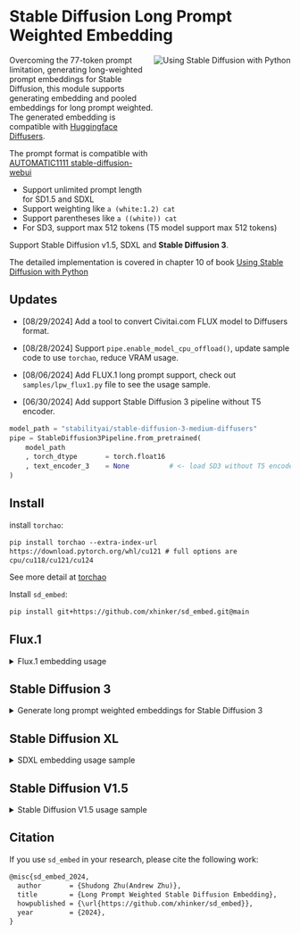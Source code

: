 # Stable Diffusion Long Prompt Weighted Embedding


<a href="https://www.amazon.com/Using-Stable-Diffusion-Python-Generation/dp/1835086373" target="_blank"><img src="https://m.media-amazon.com/images/I/81qJBJlgGEL._SL1500_.jpg" alt="Using Stable Diffusion with Python" height="256px" align="right"></a>

Overcoming the 77-token prompt limitation, generating long-weighted prompt embeddings for Stable Diffusion, this module supports generating embedding and pooled embeddings for long prompt weighted. The generated embedding is compatible with [Huggingface Diffusers](https://github.com/huggingface/diffusers). 

The prompt format is compatible with [AUTOMATIC1111 stable-diffusion-webui](https://github.com/AUTOMATIC1111/stable-diffusion-webui)

* Support unlimited prompt length for SD1.5 and SDXL
* Support weighting like `a (white:1.2) cat`
* Support parentheses like `a ((white)) cat`
* For SD3, support max 512 tokens (T5 model support max 512 tokens)

Support Stable Diffusion v1.5, SDXL and **Stable Diffusion 3**.

The detailed implementation is covered in chapter 10 of book [Using Stable Diffusion with Python](https://www.amazon.com/Using-Stable-Diffusion-Python-Generation/dp/1835086373/ref=sr_1_1?crid=2EF28F3KPIZMI&dib=eyJ2IjoiMSJ9.quUjZV6jP2UJs4Uv72YiPA.IPU_TA7myv0fiuvYuspHdYbCcFWhg7USvj1p9KI_4RM&dib_tag=se&keywords=Using+Stable+Diffusion+with+Python&qid=1717696681&sprefix=using+stable+diffusion+with+python%2Caps%2C184&sr=8-1)

## Updates

* [08/29/2024] Add a tool to convert Civitai.com FLUX model to Diffusers format.

* [08/28/2024] Support `pipe.enable_model_cpu_offload()`, update sample code to use `torchao`, reduce VRAM usage.

* [08/06/2024] Add FLUX.1 long prompt support, check out `samples/lpw_flux1.py` file to see the usage sample.

* [06/30/2024] Add support Stable Diffusion 3 pipeline without T5 encoder.
```py
model_path = "stabilityai/stable-diffusion-3-medium-diffusers"
pipe = StableDiffusion3Pipeline.from_pretrained(
    model_path
    , torch_dtype       = torch.float16
    , text_encoder_3    = None          # <- load SD3 without T5 encoder
)
```

## Install 

install `torchao`:
```
pip install torchao --extra-index-url https://download.pytorch.org/whl/cu121 # full options are cpu/cu118/cu121/cu124
```
See more detail at [torchao](https://github.com/pytorch/ao)

Install `sd_embed`:
```sh
pip install git+https://github.com/xhinker/sd_embed.git@main
```


## Flux.1

<details>

<summary>Flux.1 embedding usage</summary>

To use Flux.1 in a 24G VRAM GPU, we need to quantize the Transformer model and T5 text encoder model to `qfloat8` using `optimum-quanto`. see [Quanto: a PyTorch quantization backend for Optimum](https://huggingface.co/blog/quanto-introduction) and [Memory-efficient Diffusion Transformers with Quanto and Diffusers](https://huggingface.co/blog/quanto-diffusers) to convert Diffusion model weights to `qfloat8` so that we can use Flux in a 24G VRAM with Diffusers. 

Here is the complete usage sample: 

```py
from diffusers import DiffusionPipeline, FluxTransformer2DModel
from torchao.quantization import quantize_, int8_weight_only
import torch
from sd_embed.embedding_funcs import get_weighted_text_embeddings_flux1

# model_path = "black-forest-labs/FLUX.1-schnell"
model_path = "/home/andrewzhu/storage_14t_5/ai_models_all/sd_hf_models/black-forest-labs/FLUX.1-dev_main"

transformer = FluxTransformer2DModel.from_pretrained(
    model_path
    , subfolder = "transformer"
    , torch_dtype = torch.bfloat16
)
quantize_(transformer, int8_weight_only())

pipe = DiffusionPipeline.from_pretrained(
    model_path
    , transformer = transformer
    , torch_dtype = torch.bfloat16
)

pipe.enable_model_cpu_offload()

#%%
prompt = """\
A dreamy, soft-focus photograph capturing a romantic Jane Austen movie scene, 
in the style of Agnes Cecile. Delicate watercolors, misty background, 
Regency-era couple, tender embrace, period clothing, flowing dress, dappled sunlight, 
ethereal glow, gentle expressions, intricate lace, muted pastels, serene countryside, 
timeless romance, poetic atmosphere, wistful mood, look at camera.
"""

prompt_embeds, pooled_prompt_embeds = get_weighted_text_embeddings_flux1(
    pipe        = pipe
    , prompt    = prompt
)
image = pipe(
    prompt_embeds               = prompt_embeds
    , pooled_prompt_embeds      = pooled_prompt_embeds
    , width                     = 896
    , height                    = 1280
    , num_inference_steps       = 20
    , guidance_scale            = 4.0
    , generator                 = torch.Generator().manual_seed(1234)
).images[0]
display(image)
```

If you use `FLUX.1-schnell`, set `num_inference_steps` to `4`. 

![alt text](images/flux1_dev_sample.png)

</details>

## Stable Diffusion 3

<details>

<summary>Generate long prompt weighted embeddings for Stable Diffusion 3 </summary>

Load up SD3 model:
```py
import gc
import torch
from diffusers import StableDiffusion3Pipeline
from sd_embed.embedding_funcs import get_weighted_text_embeddings_sd3

model_path = "stabilityai/stable-diffusion-3-medium-diffusers"
pipe = StableDiffusion3Pipeline.from_pretrained(
    model_path,
    torch_dtype=torch.float16
)
```

Generate the embedding and use it to generate images:
```py
pipe.to('cuda')

prompt = """A whimsical and creative image depicting a hybrid creature that is a mix of a waffle and a hippopotamus. 
This imaginative creature features the distinctive, bulky body of a hippo, 
but with a texture and appearance resembling a golden-brown, crispy waffle. 
The creature might have elements like waffle squares across its skin and a syrup-like sheen. 
It's set in a surreal environment that playfully combines a natural water habitat of a hippo with elements of a breakfast table setting, 
possibly including oversized utensils or plates in the background. 
The image should evoke a sense of playful absurdity and culinary fantasy.
"""

neg_prompt = """\
skin spots,acnes,skin blemishes,age spot,(ugly:1.2),(duplicate:1.2),(morbid:1.21),(mutilated:1.2),\
(tranny:1.2),mutated hands,(poorly drawn hands:1.5),blurry,(bad anatomy:1.2),(bad proportions:1.3),\
extra limbs,(disfigured:1.2),(missing arms:1.2),(extra legs:1.2),(fused fingers:1.5),\
(too many fingers:1.5),(unclear eyes:1.2),lowers,bad hands,missing fingers,extra digit,\
bad hands,missing fingers,(extra arms and legs),(worst quality:2),(low quality:2),\
(normal quality:2),lowres,((monochrome)),((grayscale))
"""

(
    prompt_embeds
    , prompt_neg_embeds
    , pooled_prompt_embeds
    , negative_pooled_prompt_embeds
) = get_weighted_text_embeddings_sd3(
    pipe
    , prompt = prompt
    , neg_prompt = neg_prompt
)

image = pipe(
    prompt_embeds                   = prompt_embeds
    , negative_prompt_embeds        = prompt_neg_embeds
    , pooled_prompt_embeds          = pooled_prompt_embeds
    , negative_pooled_prompt_embeds = negative_pooled_prompt_embeds
    , num_inference_steps           = 30
    , height                        = 1024 
    , width                         = 1024 + 512
    , guidance_scale                = 4.0
    , generator                     = torch.Generator("cuda").manual_seed(2)
).images[0]
display(image)

del prompt_embeds, prompt_neg_embeds,pooled_prompt_embeds, negative_pooled_prompt_embeds
pipe.to('cpu')
gc.collect()
torch.cuda.empty_cache()
```

### Results

Using long weighted embedding result:
![alt text](./images/sd3_w_lpw_1.png)

Without long prompt weighted embedding result:
![alt text](./images/sd3_wo_lpw_1.png)

</details>

## Stable Diffusion XL 

<details>

<summary>SDXL embedding usage sample</summary>

To use the long prompt weighted embedding for SDXL, simply import the embedding function - `from sd_embed.embedding_funcs import get_weighted_text_embeddings_sdxl` for sdxl. 

```py
import gc
import torch
from diffusers import StableDiffusionXLPipeline
from sd_embed.embedding_funcs import get_weighted_text_embeddings_sdxl

model_path = "Lykon/dreamshaper-xl-1-0"
pipe = StableDiffusionXLPipeline.from_pretrained(
    model_path,
    torch_dtype=torch.float16
)
pipe.to('cuda')

prompt = """A whimsical and creative image depicting a hybrid creature that is a mix of a waffle and a hippopotamus. 
This imaginative creature features the distinctive, bulky body of a hippo, 
but with a texture and appearance resembling a golden-brown, crispy waffle. 
The creature might have elements like waffle squares across its skin and a syrup-like sheen. 
It's set in a surreal environment that playfully combines a natural water habitat of a hippo with elements of a breakfast table setting, 
possibly including oversized utensils or plates in the background. 
The image should evoke a sense of playful absurdity and culinary fantasy.
"""

neg_prompt = """\
skin spots,acnes,skin blemishes,age spot,(ugly:1.2),(duplicate:1.2),(morbid:1.21),(mutilated:1.2),\
(tranny:1.2),mutated hands,(poorly drawn hands:1.5),blurry,(bad anatomy:1.2),(bad proportions:1.3),\
extra limbs,(disfigured:1.2),(missing arms:1.2),(extra legs:1.2),(fused fingers:1.5),\
(too many fingers:1.5),(unclear eyes:1.2),lowers,bad hands,missing fingers,extra digit,\
bad hands,missing fingers,(extra arms and legs),(worst quality:2),(low quality:2),\
(normal quality:2),lowres,((monochrome)),((grayscale))
"""

(
    prompt_embeds
    , prompt_neg_embeds
    , pooled_prompt_embeds
    , negative_pooled_prompt_embeds
) = get_weighted_text_embeddings_sdxl(
    pipe
    , prompt = prompt
    , neg_prompt = neg_prompt
)

image = pipe(
    prompt_embeds                   = prompt_embeds
    , negative_prompt_embeds        = prompt_neg_embeds
    , pooled_prompt_embeds          = pooled_prompt_embeds
    , negative_pooled_prompt_embeds = negative_pooled_prompt_embeds
    , num_inference_steps           = 30
    , height                        = 1024 
    , width                         = 1024 + 512
    , guidance_scale                = 4.0
    , generator                     = torch.Generator("cuda").manual_seed(2)
).images[0]
display(image)

del prompt_embeds, prompt_neg_embeds,pooled_prompt_embeds, negative_pooled_prompt_embeds
pipe.to('cpu')
gc.collect()
torch.cuda.empty_cache()
```

### Results

Using long prompt weighted embedding:
![alt text](images/sdxl_w_lpw_1.png)

Without using long prompt weighted embedding:
![alt text](images/sdxl_wo_lpw_1.png)

</details>

## Stable Diffusion V1.5

<details>

<summary>Stable Diffusion V1.5 usage sample</summary>

To use the long prompt weighted embedding for SDXL, use the embedding function - `get_weighted_text_embeddings_sd15`. 

```py
import gc
import torch
from diffusers import StableDiffusionPipeline
from sd_embed.embedding_funcs import get_weighted_text_embeddings_sd15

model_path = "stablediffusionapi/deliberate-v2"
pipe = StableDiffusionPipeline.from_pretrained(
    model_path,
    torch_dtype=torch.float16
)

pipe.to('cuda')

prompt = """A whimsical and creative image depicting a hybrid creature that is a mix of a waffle and a hippopotamus. 
This imaginative creature features the distinctive, bulky body of a hippo, 
but with a texture and appearance resembling a golden-brown, crispy waffle. 
The creature might have elements like waffle squares across its skin and a syrup-like sheen. 
It's set in a surreal environment that playfully combines a natural water habitat of a hippo with elements of a breakfast table setting, 
possibly including oversized utensils or plates in the background. 
The image should evoke a sense of playful absurdity and culinary fantasy.
"""

neg_prompt = """\
skin spots,acnes,skin blemishes,age spot,(ugly:1.2),(duplicate:1.2),(morbid:1.21),(mutilated:1.2),\
(tranny:1.2),mutated hands,(poorly drawn hands:1.5),blurry,(bad anatomy:1.2),(bad proportions:1.3),\
extra limbs,(disfigured:1.2),(missing arms:1.2),(extra legs:1.2),(fused fingers:1.5),\
(too many fingers:1.5),(unclear eyes:1.2),lowers,bad hands,missing fingers,extra digit,\
bad hands,missing fingers,(extra arms and legs),(worst quality:2),(low quality:2),\
(normal quality:2),lowres,((monochrome)),((grayscale))
"""

(
    prompt_embeds
    , prompt_neg_embeds
) = get_weighted_text_embeddings_sd15(
    pipe
    , prompt = prompt
    , neg_prompt = neg_prompt
)

image = pipe(
    prompt_embeds                   = prompt_embeds
    , negative_prompt_embeds        = prompt_neg_embeds
    , num_inference_steps           = 30
    , height                        = 768
    , width                         = 896
    , guidance_scale                = 8.0
    , generator                     = torch.Generator("cuda").manual_seed(2)
).images[0]
display(image)

del prompt_embeds, prompt_neg_embeds
pipe.to('cpu')
gc.collect()
torch.cuda.empty_cache()
```

### Results

Using long prompt weighted embedding:
![alt text](images/sd15_w_lpw_1.png)

Without using long prompt weighted embedding:
![alt text](images/sd15_wo_lpw_1.png)

</details>

## Citation

If you use `sd_embed` in your research, please cite the following work:

```
@misc{sd_embed_2024,
  author       = {Shudong Zhu(Andrew Zhu)},
  title        = {Long Prompt Weighted Stable Diffusion Embedding},
  howpublished = {\url{https://github.com/xhinker/sd_embed}},
  year         = {2024},
}
```